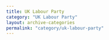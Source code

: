 ```yaml
---
title: UK Labour Party
category: "UK Labour Party"
layout: archive-categories
permalink: "category/uk-labour-party"
---
```


